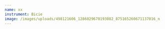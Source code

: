 ```yaml
---
name: xx
instrument: Bicie
image: /images/uploads/498121606_1286029670193082_875165260671137016_n.jpg
---
```

